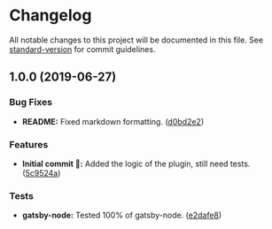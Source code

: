 # Changelog

All notable changes to this project will be documented in this file. See [standard-version](https://github.com/conventional-changelog/standard-version) for commit guidelines.

## 1.0.0 (2019-06-27)


### Bug Fixes

* **README:** Fixed markdown formatting. ([d0bd2e2](https://github.com/itmayziii/gatsby-plugin-webpack-entry/commit/d0bd2e2))


### Features

* **Initial commit :rocket::** Added the logic of the plugin, still need tests. ([5c9524a](https://github.com/itmayziii/gatsby-plugin-webpack-entry/commit/5c9524a))


### Tests

* **gatsby-node:** Tested 100% of gatsby-node. ([e2dafe8](https://github.com/itmayziii/gatsby-plugin-webpack-entry/commit/e2dafe8))
